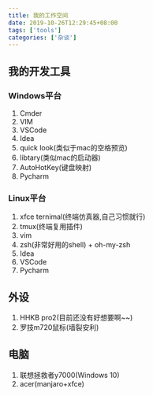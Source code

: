 ```yaml
---
title: 我的工作空间
date: 2019-10-26T12:29:45+08:00
tags: ['tools']
categories: ['杂谈']
---
```


## 我的开发工具
### Windows平台
1. Cmder
2. VIM
3. VSCode
4. Idea
5. quick look(类似于mac的空格预览)
6. libtary(类似mac的启动器)
7. AutoHotKey(键盘映射)
8. Pycharm

### Linux平台

1. xfce ternimal(终端仿真器,自己习惯就行)
2. tmux(终端复用插件)
3. vim
4. zsh(非常好用的shell) + oh-my-zsh
4. Idea
5. VSCode
6. Pycharm

## 外设

1. HHKB pro2(目前还没有好想要啊~~) 
2. 罗技m720鼠标(墙裂安利)

## 电脑

1. 联想拯救者y7000(Windows 10)
2. acer(manjaro+xfce)
